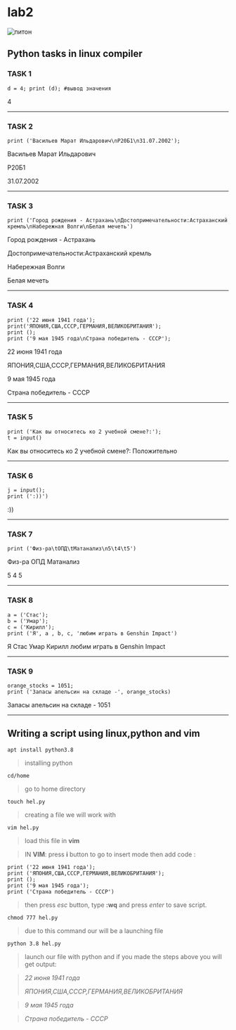# lab2

![питон](https://static.tildacdn.com/tild3665-3161-4135-b731-356635633937/s1200.jpg)
## Python tasks in linux compiler
### TASK 1

    d = 4; print (d); #вывод значения

4
***
### TASK 2

    print ('Васильев Марат Ильдарович\nР20Б1\n31.07.2002');

Васильев Марат Ильдарович

Р20Б1

31.07.2002
***
### TASK 3
    print ('Город рождения - Астрахань\nДостопримечательности:Астраханский кремль\nНабережная Волги\nБелая мечеть')

Город рождения - Астрахань

Достопримечательности:Астраханский кремль

Набережная Волги

Белая мечеть
***
### TASK 4
    print ('22 июня 1941 года'); 
    print('ЯПОНИЯ,США,СССР,ГЕРМАНИЯ,ВЕЛИКОБРИТАНИЯ'); 
    print (); 
    print ('9 мая 1945 года\nСтрана победитель - СССР');

22 июня 1941 года

ЯПОНИЯ,США,СССР,ГЕРМАНИЯ,ВЕЛИКОБРИТАНИЯ


9 мая 1945 года

Страна победитель - СССР
***
### TASK 5
    print ('Как вы относитесь ко 2 учебной смене?:'); 
    t = input()

Как вы относитесь ко 2 учебной смене?:
Положительно
***
### TASK 6
    j = input(); 
    print (':))')


:))
***
### TASK 7
    print ('Физ-ра\tОПД\tМатанализ\n5\t4\t5')

Физ-ра ОПД Матанализ

5       4       5
***
### TASK 8
    a = ('Стас'); 
    b = ('Умар'); 
    c = ('Кирилл'); 
    print ('Я', a , b, c, 'любим играть в Genshin Impact')

Я Стас Умар Кирилл любим играть в Genshin Impact
***
### TASK 9
    orange_stocks = 1051; 
    print ('Запасы апельсин на складе -', orange_stocks)

Запасы апельсин на складе - 1051
***
## Writing a script using linux,python and vim
    apt install python3.8 
>installing python
    
    cd/home 
>go to home directory
    
    touch hel.py
>creating a file we will work with
    
    vim hel.py
>load this file in **vim**

>IN **VIM**: press **i** button to go to insert mode
>then add code : 
    
    print ('22 июня 1941 года'); 
    print ('ЯПОНИЯ,США,СССР,ГЕРМАНИЯ,ВЕЛИКОБРИТАНИЯ');
    print ();
    print ('9 мая 1945 года');
    print ('Страна победитель - СССР')
    
>then press *esc* button, type **:wq** and press *enter* to save script.
    
    chmod 777 hel.py
>due to this command our will be a launching file
    
    python 3.8 hel.py
>launch our file with python and if you made the steps above you will get output:

>*22 июня 1941 года*
>
>*ЯПОНИЯ,США,СССР,ГЕРМАНИЯ,ВЕЛИКОБРИТАНИЯ*

>*9 мая 1945 года*

>*Страна победитель - СССР*
    
